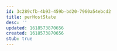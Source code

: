 ```yaml
---
id: 3c289cfb-4b93-459b-bd20-7960a54ebcd2
title: perHostState
desc: ''
updated: 1618573870656
created: 1618573870656
stub: true
---
```


